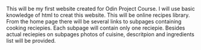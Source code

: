This will be my first website created for Odin Project Course.
I will use basic knowledge of html to creat this website.
This will be online recipes library.
From the home page there will be several links to subpages containing cooking reciepies. Each subpage will contain only one reciepie.
Besides actual reciepies on subpages photos of cuisine, descritpion and ingredients list will be provided.